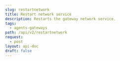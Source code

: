 ```yaml
---
slug: restartnetwork
title: Restart network service
description: Restarts the gateway network service.
tags:
  - agents-gateways
path: /api/v2/restartnetwork
request:
  - post
layout: api-doc
draft: false
---
```

